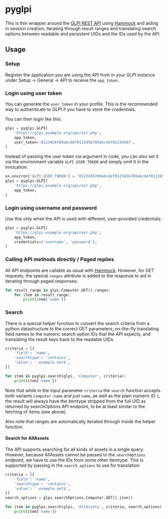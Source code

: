 # pyglpi

This is thin wrapper around the [GLPI REST API] using [Hammock] and aiding in
session creation, iterating through result ranges and translating search options
between readable and persistent UIDs and the IDs used by the API.

[GLPI REST API]: https://github.com/glpi-project/glpi/blob/9.4/bugfixes/apirest.md
[Hammock]: https://github.com/kadirpekel/hammock

## Usage

### Setup

Register the application you are using the API from in your GLPI instance under
Setup → General → API to receive the `app_token`.

### Login using user token

You can generate the `user_token` in your profile. This is the recommended way
to authenticate to GLPI if you have to store the credentials.

You can then login like this:
```python
glpi = pyglpi.GLPI(
    'https://glpi.example.org/apirest.php',
    app_token,
    user_token='0123456789abcdef0123456789abcdef01234567',
)
```

Instead of passing the user token via argument in code, you can also set it via
the environment variable `GLPI_USER_TOKEN` and simply omit it in the invocation:
```python
os.environ['GLPI_USER_TOKEN'] = '0123456789abcdef0123456789abcdef01234567'
glpi = pyglpi.GLPI(
    'https://glpi.example.org/apirest.php',
    app_token,
)
```

### Login using username and password

Use this only when the API is used with different, user-provided credentials.

```python
glpi = pyglpi.GLPI(
    'https://glpi.example.org/apirest.php',
    app_token,
    credentials=('username', 'password'),
)
```

### Calling API methods directly / Paged replies

All API endpoints are callable as usual with [Hammock]. However, for GET
requests, the special `ranges` attribute is added to the response to aid in
iterating through paged responses:

```python
for result_range in glpi.Computer.GET().ranges:
    for item in result_range:
        print(item['name'])
```

### Search

There is a special helper function to convert the search criteria from a python
datastructure to the correct GET parameters, on-the-fly translating field names
to the numeric search option IDs that the API expects, and translating the
result keys back to the readable UIDs.

```python
criteria = [{
    'field': 'name',
    'searchtype': 'contains',
    'value': '.example.net$',
}]

for item in pyglpi.search(glpi, 'Computer', criteria):
    print(item['name'])
```

Note that while in the input parameter `criteria` the `search` function accepts
both variants `Computer.name` and just `name`, as well as the plain numeric ID
`1`, the result will always have the itemtype stripped from the full UID as
returned by searchOptions API endpoint, to be at least similar to the fetching
of items (see above).

Also note that ranges are automatically iterated through inside the helper
function.

#### Search for AllAssets

The API supports searching for all kinds of assets in a single query. However,
because AllAssets cannot be passed to the `searchOptions` endpoint, we have to
use the IDs from some other itemtype. This is supported by passing in the
`search_options` to use for translation:

```python
criteria = [{
    'field': 'name',
    'searchtype': 'contains',
    'value': '.example.net$',
}]
search_options = glpi.searchOptions.Computer.GET().json()

for item in pyglpi.search(glpi, 'AllAssets', criteria, search_options):
    print(item['name'])
```
